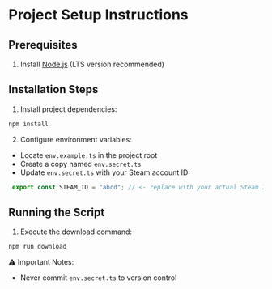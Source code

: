 # Project Setup Instructions

## Prerequisites
1. Install [Node.js](https://nodejs.org/) (LTS version recommended)

## Installation Steps

1. Install project dependencies:
```bash
npm install
```

2. Configure environment variables:
  - Locate `env.example.ts` in the project root
  - Create a copy named `env.secret.ts`
  - Update `env.secret.ts` with your Steam account ID:
  ```typescript
   export const STEAM_ID = "abcd"; // <- replace with your actual Steam ID
  ```

## Running the Script

1. Execute the download command:
```bash
npm run download
```

⚠️ Important Notes:
- Never commit `env.secret.ts` to version control